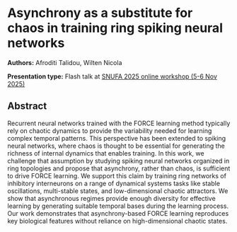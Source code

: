 # Asynchrony as a substitute for chaos in training ring spiking neural networks

**Authors:** Afroditi Talidou, Wilten Nicola
                           


**Presentation type:** Flash talk at [SNUFA 2025 online workshop (5-6 Nov 2025)](https://snufa.net/2025)

## Abstract

Recurrent neural networks trained with the FORCE learning method typically rely on chaotic dynamics to provide the variability needed for learning complex temporal patterns. This perspective has been extended to spiking neural networks, where chaos is thought to be essential for generating the richness of internal dynamics that enables training. In this work, we challenge that assumption by studying spiking neural networks organized in ring topologies and propose that asynchrony, rather than chaos, is sufficient to drive FORCE learning. We support this claim by training ring networks of inhibitory interneurons on a range of dynamical systems tasks like stable oscillations, multi-stable states, and low-dimensional chaotic attractors.  We show that asynchronous regimes provide enough diversity for effective learning by generating suitable temporal bases during the learning process. Our work demonstrates that asynchrony-based FORCE learning reproduces key biological features without reliance on high-dimensional chaotic states.